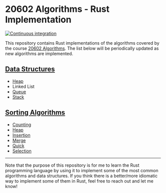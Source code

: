 # 20602 Algorithms - Rust Implementation
[![Continuous integration](https://github.com/scortino/algorithms/actions/workflows/ci.yml/badge.svg)](https://github.com/scortino/algorithms/actions/workflows/ci.yml)

This repository contains Rust implementations of the algorithms covered by the course [20602 Algorithms](http://didattica.unibocconi.it/ts/tsn_anteprima.php?cod_ins=20602&anno=2021&IdPag=6351). The list below will be periodically updated as new algorithms are implemented.

## [Data Structures](https://github.com/scortino/algorithms/tree/master/src/data_structures)
* [Heap](https://github.com/scortino/algorithms/blob/master/src/data_structures/heap.rs)
* Linked List
* [Queue](https://github.com/scortino/algorithms/blob/master/src/data_structures/queue.rs)
* [Stack](https://github.com/scortino/algorithms/blob/master/src/data_structures/stack.rs)

## [Sorting Algorithms](https://github.com/scortino/algorithms/tree/master/src/sorting)
* [Counting](https://github.com/scortino/algorithms/blob/master/src/sorting/counting_sort.rs)
* [Heap](https://github.com/scortino/algorithms/blob/master/src/sorting/heap_sort.rs)
* [Insertion](https://github.com/scortino/algorithms/blob/master/src/sorting/insertion_sort.rs)
* [Merge](https://github.com/scortino/algorithms/blob/master/src/sorting/merge_sort.rs)
* [Quick](https://github.com/scortino/algorithms/blob/master/src/sorting/quick_sort.rs)
* [Selection](https://github.com/scortino/algorithms/blob/master/src/sorting/selection_sort.rs)

---

Note that the purpose of this repository is for me to learn the Rust programming language by using it to implement some of the most common algorithms and data structures. If you think there is a better/more idiomatic way to implement some of them in Rust, feel free to reach out and let me know!